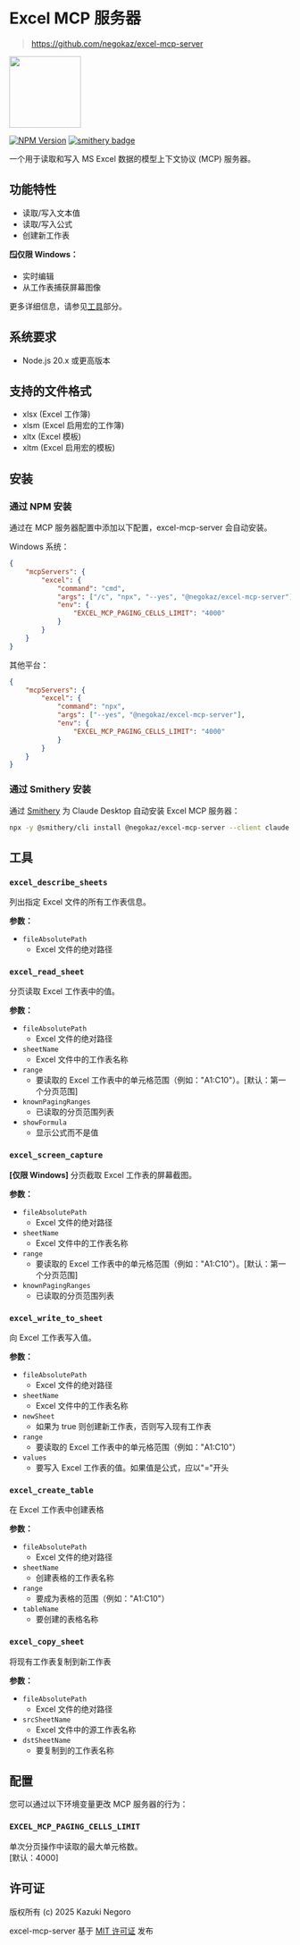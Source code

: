 # Excel MCP 服务器

> <https://github.com/negokaz/excel-mcp-server>

<img src="https://github.com/negokaz/excel-mcp-server/blob/main/docs/img/icon-800.png?raw=true" width="128">

[![NPM Version](https://img.shields.io/npm/v/@negokaz/excel-mcp-server)](https://www.npmjs.com/package/@negokaz/excel-mcp-server)
[![smithery badge](https://smithery.ai/badge/@negokaz/excel-mcp-server)](https://smithery.ai/server/@negokaz/excel-mcp-server)

一个用于读取和写入 MS Excel 数据的模型上下文协议 (MCP) 服务器。

## 功能特性

- 读取/写入文本值
- 读取/写入公式
- 创建新工作表

**🪟仅限 Windows：**

- 实时编辑
- 从工作表捕获屏幕图像

更多详细信息，请参见[工具](#tools)部分。

## 系统要求

- Node.js 20.x 或更高版本

## 支持的文件格式

- xlsx (Excel 工作簿)
- xlsm (Excel 启用宏的工作簿)
- xltx (Excel 模板)
- xltm (Excel 启用宏的模板)

## 安装

### 通过 NPM 安装

通过在 MCP 服务器配置中添加以下配置，excel-mcp-server 会自动安装。

Windows 系统：

```json
{
    "mcpServers": {
        "excel": {
            "command": "cmd",
            "args": ["/c", "npx", "--yes", "@negokaz/excel-mcp-server"],
            "env": {
                "EXCEL_MCP_PAGING_CELLS_LIMIT": "4000"
            }
        }
    }
}
```

其他平台：

```json
{
    "mcpServers": {
        "excel": {
            "command": "npx",
            "args": ["--yes", "@negokaz/excel-mcp-server"],
            "env": {
                "EXCEL_MCP_PAGING_CELLS_LIMIT": "4000"
            }
        }
    }
}
```

### 通过 Smithery 安装

通过 [Smithery](https://smithery.ai/server/@negokaz/excel-mcp-server) 为 Claude Desktop 自动安装 Excel MCP 服务器：

```bash
npx -y @smithery/cli install @negokaz/excel-mcp-server --client claude
```

<h2 id="tools">工具</h2>

### `excel_describe_sheets`

列出指定 Excel 文件的所有工作表信息。

**参数：**

- `fileAbsolutePath`
  - Excel 文件的绝对路径

### `excel_read_sheet`

分页读取 Excel 工作表中的值。

**参数：**

- `fileAbsolutePath`
  - Excel 文件的绝对路径
- `sheetName`
  - Excel 文件中的工作表名称
- `range`
  - 要读取的 Excel 工作表中的单元格范围（例如："A1:C10"）。[默认：第一个分页范围]
- `knownPagingRanges`
  - 已读取的分页范围列表
- `showFormula`
  - 显示公式而不是值

### `excel_screen_capture`

**[仅限 Windows]** 分页截取 Excel 工作表的屏幕截图。

**参数：**

- `fileAbsolutePath`
  - Excel 文件的绝对路径
- `sheetName`
  - Excel 文件中的工作表名称
- `range`
  - 要读取的 Excel 工作表中的单元格范围（例如："A1:C10"）。[默认：第一个分页范围]
- `knownPagingRanges`
  - 已读取的分页范围列表

### `excel_write_to_sheet`

向 Excel 工作表写入值。

**参数：**

- `fileAbsolutePath`
  - Excel 文件的绝对路径
- `sheetName`
  - Excel 文件中的工作表名称
- `newSheet`
  - 如果为 true 则创建新工作表，否则写入现有工作表
- `range`
  - 要读取的 Excel 工作表中的单元格范围（例如："A1:C10"）
- `values`
  - 要写入 Excel 工作表的值。如果值是公式，应以"="开头

### `excel_create_table`

在 Excel 工作表中创建表格

**参数：**

- `fileAbsolutePath`
  - Excel 文件的绝对路径
- `sheetName`
  - 创建表格的工作表名称
- `range`
  - 要成为表格的范围（例如："A1:C10"）
- `tableName`
  - 要创建的表格名称

### `excel_copy_sheet`

将现有工作表复制到新工作表

**参数：**

- `fileAbsolutePath`
  - Excel 文件的绝对路径
- `srcSheetName`
  - Excel 文件中的源工作表名称
- `dstSheetName`
  - 要复制到的工作表名称

<h2 id="configuration">配置</h2>

您可以通过以下环境变量更改 MCP 服务器的行为：

### `EXCEL_MCP_PAGING_CELLS_LIMIT`

单次分页操作中读取的最大单元格数。  
[默认：4000]

## 许可证

版权所有 (c) 2025 Kazuki Negoro

excel-mcp-server 基于 [MIT 许可证](LICENSE) 发布
